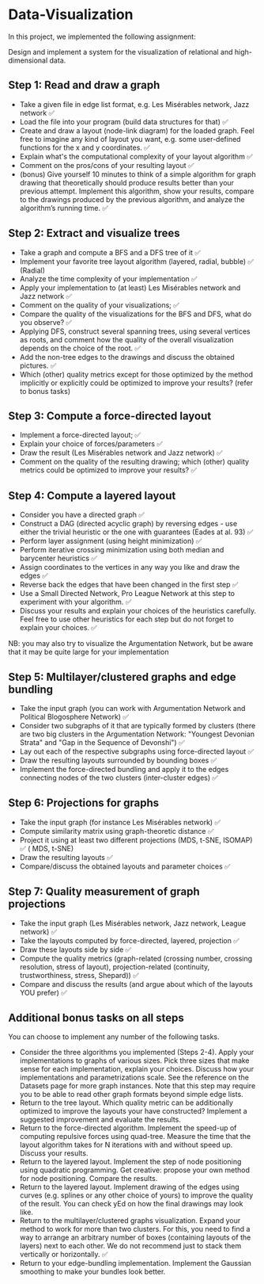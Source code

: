 # Data-Visualization
In this project, we implemented the following assignment:

Design and implement a system for the visualization of relational and high-dimensional data.

## Step 1: Read and draw a graph

* Take a given file in edge list format, e.g. Les Misérables network, Jazz network ✅
* Load the file into your program (build data structures for that) ✅
* Create and draw a layout (node-link diagram) for the loaded graph. Feel free to imagine any kind of layout you want, e.g. some user-defined functions for the x and y coordinates. ✅
* Explain what's the computational complexity of your layout algorithm ✅
* Comment on the pros/cons of your resulting layout ✅
* (bonus) Give yourself 10 minutes to think of a simple algorithm for graph drawing that theoretically should produce results better than your previous attempt. Implement this algorithm, show your results, compare to the drawings produced by the previous algorithm, and analyze the algorithm’s running time. ✅

## Step 2: Extract and visualize trees

* Take a graph and compute a BFS and a DFS tree of it ✅
* Implement your favorite tree layout algorithm (layered, radial, bubble) ✅ (Radial)
* Analyze the time complexity of your implementation ✅
* Apply your implementation to (at least) Les Misérables network and Jazz network ✅
* Comment on the quality of your visualizations; ✅
* Compare the quality of the visualizations for the BFS and DFS, what do you observe? ✅
* Applying DFS, construct several spanning trees, using several vertices as roots, and comment how the quality of the overall visualization depends on the choice of the root. ✅
* Add the non-tree edges to the drawings and discuss the obtained pictures. ✅
* Which (other) quality metrics except for those optimized by the method implicitly or explicitly could be optimized to improve your results? (refer to bonus tasks)

## Step 3: Compute a force-directed layout

* Implement a force-directed layout; ✅
* Explain your choice of forces/parameters ✅
* Draw the result (Les Misérables network and Jazz network) ✅
* Comment on the quality of the resulting drawing; which (other) quality metrics could be optimized to improve your results?  ✅

## Step 4: Compute a layered layout

* Consider you have a directed graph ✅
* Construct a DAG (directed acyclic graph) by reversing edges - use either the trivial heuristic or the one with guarantees (Eades at al. 93) ✅
* Perform layer assignment (using height minimization) ✅
* Perform iterative crossing minimization using both median and barycenter heuristics ✅
* Assign coordinates to the vertices in any way you like and draw the edges ✅
* Reverse back the edges that have been changed in the first step ✅
* Use a Small Directed Network, Pro League Network at this step to experiment with your algorithm. ✅
* Discuss your results and explain your choices of the heuristics carefully. Feel free to use other heuristics for each step but do not forget to explain your choices. ✅

NB: you may also try to visualize the Argumentation Network, but be aware that it may be quite large for your implementation

## Step 5: Multilayer/clustered graphs and edge bundling

* Take the input graph (you can work with Argumentation Network and Political Blogosphere Network) ✅
* Consider two subgraphs of it that are typically formed by clusters (there are two big clusters in the Argumentation Network: "Youngest Devonian Strata" and "Gap in the Sequence of Devonshi") ✅
* Lay out each of the respective subgraphs using force-directed layout ✅
* Draw the resulting layouts surrounded by bounding boxes ✅
* Implement the force-directed bundling and apply it to the edges connecting nodes of the two clusters (inter-cluster edges) ✅

## Step 6: Projections for graphs

* Take the input graph (for instance Les Misérables network) ✅
* Compute similarity matrix using graph-theoretic distance ✅
* Project it using at least two different projections (MDS, t-SNE, ISOMAP) ✅ ( MDS, t-SNE)
* Draw the resulting layouts ✅
* Compare/discuss the obtained layouts and parameter choices ✅

## Step 7: Quality measurement of graph projections

* Take the input graph (Les Misérables network, Jazz network, League network) ✅
* Take the layouts computed by force-directed, layered, projection ✅
* Draw these layouts side by side ✅
* Compute the quality metrics (graph-related (crossing number, crossing resolution, stress of layout), projection-related (continuity, trustworthiness, stress, Shepard)) ✅
* Compare and discuss the results (and argue about which of the layouts YOU prefer) ✅
  
## Additional bonus tasks on all steps

You can choose to implement any number of the following tasks.

* Consider the three algorithms you implemented (Steps 2-4). Apply your implementations to graphs of various sizes. Pick three sizes that make sense for each implementation, explain your choices. Discuss how your implementations and parametrizations scale. See the reference on the Datasets page for more graph instances. Note that this step may require you to be able to read other graph formats beyond simple edge lists.
* Return to the tree layout. Which quality metric can be additionally optimized to improve the layouts your have constructed? Implement a suggested improvement and evaluate the results.
* Return to the force-directed algorithm. Implement the speed-up of computing repulsive forces using quad-tree. Measure the time that the layout algorithm takes for N iterations with and without speed up. Discuss your results.
* Return to the layered layout. Implement the step of node positioning using quadratic programming. Get creative: propose your own method for node positioning. Compare the results.
* Return to the layered layout. Implement drawing of the edges using curves (e.g. splines or any other choice of yours) to improve the quality of the result. You can check yEd on how the final drawings may look like.
* Return to the multilayer/clustered graphs visualization. Expand your method to work for more than two clusters. For this, you need to find a way to arrange an arbitrary number of boxes (containing layouts of the layers) next to each other. We do not recommend just to stack them vertically or horizontally. ✅
* Return to your edge-bundling implementation. Implement the Gaussian smoothing to make your bundles look better.
